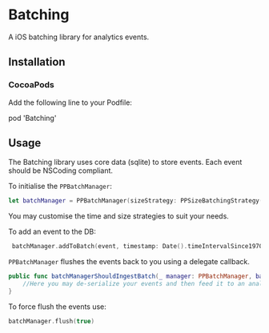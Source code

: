 # Batching
A iOS batching library for analytics events.


## Installation

### CocoaPods

Add the following line to your Podfile:

pod 'Batching'


## Usage

The Batching library uses core data (sqlite) to store events. Each event should be NSCoding compliant. 

To initialise the `PPBatchManager`:

```swift 
let batchManager = PPBatchManager(sizeStrategy: PPSizeBatchingStrategy(), timeStrategy: PPTimeBatchingStrategy(), dbName: "EventsDB")
```

You may customise the time and size strategies to suit your needs. 


To add an event to the DB:

```swift
 batchManager.addToBatch(event, timestamp: Date().timeIntervalSince1970)
```

`PPBatchManager` flushes the events back to you using a delegate callback. 


```swift
public func batchManagerShouldIngestBatch(_ manager: PPBatchManager, batch: [Any], completion: @escaping (Bool, Error?) -> Void) {
	//Here you may de-serialize your events and then feed it to an analytics service of your choice 
}

```


To force flush the events use:

```swift
batchManager.flush(true)
```


